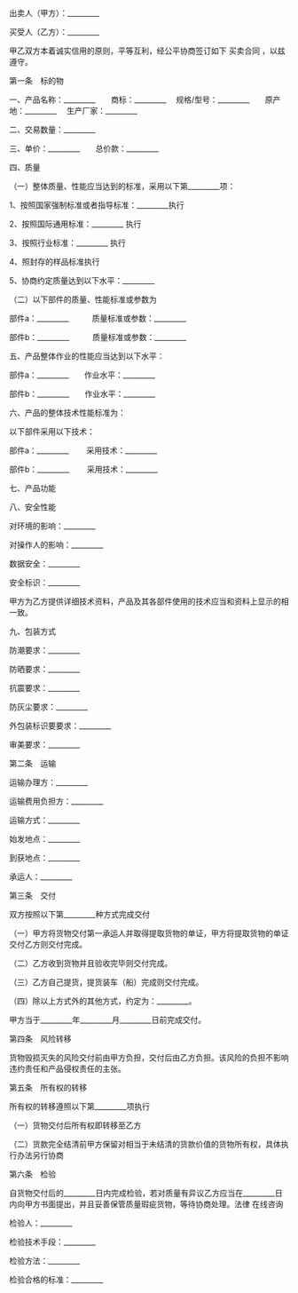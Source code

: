 
 





出卖人（甲方）：_________




买受人（乙方）：_________




甲乙双方本着诚实信用的原则，平等互利，经公平协商签订如下
买卖合同
，以兹遵守。




第一条　标的物




一、产品名称：_________　　商标：_________　 规格/型号：_________　　原产地：_________　 生产厂家：_________




二、交易数量：_________




三、单价：_________　　总价款：_________




四、质量




（一）整体质量、性能应当达到的标准，采用以下第_________项：




1、按照国家强制标准或者指导标准：_________执行




2、按照国际通用标准：_________ 执行




3、按照行业标准：_________ 执行




4、照封存的样品标准执行




5、协商约定质量达到以下水平：_________




（二）以下部件的质量、性能标准或参数为




部件a：_________　　　质量标准或参数：_________




部件b：_________　　　质量标准或参数：_________




五、产品整体作业的性能应当达到以下水平：




部件a：_________　　作业水平：_________




部件b：_________　　作业水平：_________




六、产品的整体技术性能标准为：




以下部件采用以下技术：




部件a：_________ 　　采用技术：_________




部件b：_________　　 采用技术：_________




七、产品功能




八、安全性能




对环境的影响：_________




对操作人的影响：_________




数据安全：_________




安全标识：_________




甲方为乙方提供详细技术资料，产品及其各部件使用的技术应当和资料上显示的相一致。




九、包装方式




防潮要求：_________




防晒要求：_________




抗震要求：_________




防灰尘要求：_________




外包装标识要要求：_________




审美要求：_________




第二条　运输




运输办理方：_________




运输费用负担方：_________




运输方式：_________




始发地点：_________




到获地点：_________




承运人：_________




第三条　交付




双方按照以下第_________种方式完成交付




（一）甲方将货物交付第一承运人并取得提取货物的单证，甲方将提取货物的单证交付乙方则交付完成。




（二）乙方收到货物并且验收完毕则交付完成。




（三）乙方自己提货，提货装车（船）完成则交付完成。




（四）除以上方式外的其他方式，约定为：_________。




甲方当于_________年_________月_________日前完成交付。




第四条　风险转移




货物毁损灭失的风险交付前由甲方负担，交付后由乙方负担。该风险的负担不影响违约责任和产品侵权责任的主张。




第五条　所有权的转移




所有权的转移遵照以下第_________项执行




（一）货物交付后所有权即转移至乙方




（二）货款完全结清前甲方保留对相当于未结清的货款价值的货物所有权，具体执行办法另行协商




第六条　检验




自货物交付后的_________日内完成检验，若对质量有异议乙方应当在_________日内向甲方书面提出，并且妥善保管质量瑕疵货物，等待协商处理。法律
在线咨询





检验人：_________




检验技术手段：_________




检验方法：_________




检验合格的标准：_________

 


 

 
 
 
 
 
  


  
 

  


  


  
 
 
 
 

